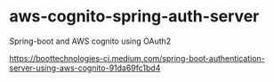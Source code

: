 # aws-cognito-spring-auth-server
Spring-boot and AWS cognito using OAuth2

https://boottechnologies-ci.medium.com/spring-boot-authentication-server-using-aws-cognito-91da69fc1bd4
